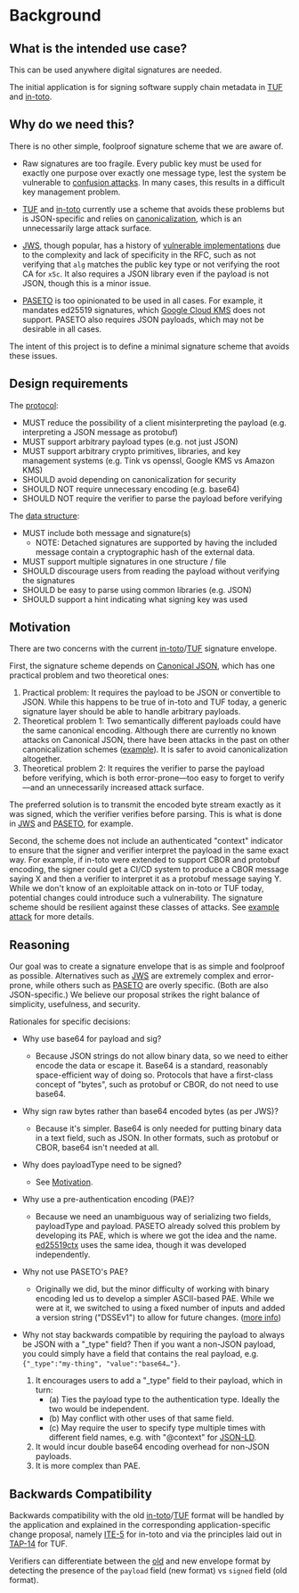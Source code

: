 # Background

## What is the intended use case?

This can be used anywhere digital signatures are needed.

The initial application is for signing software supply chain metadata in [TUF]
and [in-toto].

## Why do we need this?

There is no other simple, foolproof signature scheme that we are aware of.

*   Raw signatures are too fragile. Every public key must be used for exactly
    one purpose over exactly one message type, lest the system be vulnerable to
    [confusion attacks](#motivation). In many cases, this results in a difficult
    key management problem.

*   [TUF] and [in-toto] currently use a scheme that avoids these problems but is
    JSON-specific and relies on [canonicalization](motivation.md), which is an
    unnecessarily large attack surface.

*   [JWS], though popular, has a history of
    [vulnerable implementations](https://auth0.com/blog/critical-vulnerabilities-in-json-web-token-libraries/)
    due to the complexity and lack of specificity in the RFC, such as not
    verifying that `alg` matches the public key type or not verifying the root
    CA for `x5c`. It also requires a JSON library even if the payload is not
    JSON, though this is a minor issue.

*   [PASETO] is too opinionated to be used in all cases. For example, it
    mandates ed25519 signatures, which [Google Cloud KMS] does not support.
    PASETO also requires JSON payloads, which may not be desirable in all cases.

The intent of this project is to define a minimal signature scheme that avoids
these issues.

## Design requirements

The [protocol](protocol.md):

*   MUST reduce the possibility of a client misinterpreting the payload (e.g.
    interpreting a JSON message as protobuf)
*   MUST support arbitrary payload types (e.g. not just JSON)
*   MUST support arbitrary crypto primitives, libraries, and key management
    systems (e.g. Tink vs openssl, Google KMS vs Amazon KMS)
*   SHOULD avoid depending on canonicalization for security
*   SHOULD NOT require unnecessary encoding (e.g. base64)
*   SHOULD NOT require the verifier to parse the payload before verifying

The [data structure](envelope.md):

*   MUST include both message and signature(s)
    *   NOTE: Detached signatures are supported by having the included message
        contain a cryptographic hash of the external data.
*   MUST support multiple signatures in one structure / file
*   SHOULD discourage users from reading the payload without verifying the
    signatures
*   SHOULD be easy to parse using common libraries (e.g. JSON)
*   SHOULD support a hint indicating what signing key was used

## Motivation

There are two concerns with the current [in-toto]/[TUF] signature envelope.

First, the signature scheme depends on [Canonical JSON], which has one practical
problem and two theoretical ones:

1.  Practical problem: It requires the payload to be JSON or convertible to
    JSON. While this happens to be true of in-toto and TUF today, a generic
    signature layer should be able to handle arbitrary payloads.
1.  Theoretical problem 1: Two semantically different payloads could have the
    same canonical encoding. Although there are currently no known attacks on
    Canonical JSON, there have been attacks in the past on other
    canonicalization schemes
    ([example](https://latacora.micro.blog/2019/07/24/how-not-to.html#canonicalization)).
    It is safer to avoid canonicalization altogether.
1.  Theoretical problem 2: It requires the verifier to parse the payload before
    verifying, which is both error-prone—too easy to forget to verify—and an
    unnecessarily increased attack surface.

The preferred solution is to transmit the encoded byte stream exactly as it was
signed, which the verifier verifies before parsing. This is what is done in
[JWS] and [PASETO], for example.

Second, the scheme does not include an authenticated "context" indicator to
ensure that the signer and verifier interpret the payload in the same exact way.
For example, if in-toto were extended to support CBOR and protobuf encoding, the
signer could get a CI/CD system to produce a CBOR message saying X and then a
verifier to interpret it as a protobuf message saying Y. While we don't know of
an exploitable attack on in-toto or TUF today, potential changes could introduce
such a vulnerability. The signature scheme should be resilient against these
classes of attacks. See [example attack](hypothetical_signature_attack.ipynb)
for more details.

## Reasoning

Our goal was to create a signature envelope that is as simple and foolproof as
possible. Alternatives such as [JWS] are extremely complex and error-prone,
while others such as [PASETO] are overly specific. (Both are also
JSON-specific.) We believe our proposal strikes the right balance of simplicity,
usefulness, and security.

Rationales for specific decisions:

-   Why use base64 for payload and sig?

    -   Because JSON strings do not allow binary data, so we need to either
        encode the data or escape it. Base64 is a standard, reasonably
        space-efficient way of doing so. Protocols that have a first-class
        concept of "bytes", such as protobuf or CBOR, do not need to use base64.

-   Why sign raw bytes rather than base64 encoded bytes (as per JWS)?

    -   Because it's simpler. Base64 is only needed for putting binary data in a
        text field, such as JSON. In other formats, such as protobuf or CBOR,
        base64 isn't needed at all.

-   Why does payloadType need to be signed?

    -   See [Motivation](#motivation).

-   Why use a pre-authentication encoding (PAE)?

    -   Because we need an unambiguous way of serializing two fields,
        payloadType and payload. PASETO already solved this problem by
        developing its PAE, which is where we got the idea and the name.
        [ed25519ctx] uses the same idea, though it was developed independently.

-   Why not use PASETO's PAE?

    -   Originally we did, but the minor difficulty of working with binary
        encoding led us to develop a simpler ASCII-based PAE. While we were at
        it, we switched to using a fixed number of inputs and added a version
        string ("DSSEv1") to allow for future changes.
        ([more info](https://github.com/secure-systems-lab/dsse/issues/27))

-   Why not stay backwards compatible by requiring the payload to always be JSON
    with a "_type" field? Then if you want a non-JSON payload, you could simply
    have a field that contains the real payload, e.g. `{"_type":"my-thing",
    "value":"base64…"}`.

    1.  It encourages users to add a "_type" field to their payload, which in
        turn:
        -   (a) Ties the payload type to the authentication type. Ideally the
            two would be independent.
        -   (b) May conflict with other uses of that same field.
        -   (c) May require the user to specify type multiple times with
            different field names, e.g. with "@context" for
            [JSON-LD](https://json-ld.org/).
    2.  It would incur double base64 encoding overhead for non-JSON payloads.
    3.  It is more complex than PAE.

## Backwards Compatibility

Backwards compatibility with the old [in-toto]/[TUF] format will be handled by
the application and explained in the corresponding application-specific change
proposal, namely [ITE-5](https://github.com/in-toto/ITE/pull/13) for in-toto and
via the principles laid out in
[TAP-14](https://github.com/theupdateframework/taps/blob/master/tap14.md) for
TUF.

Verifiers can differentiate between the
[old](https://github.com/in-toto/docs/blob/master/in-toto-spec.md#42-file-formats-general-principles)
and new envelope format by detecting the presence of the `payload` field (new
format) vs `signed` field (old format).

[Canonical JSON]: http://wiki.laptop.org/go/Canonical_JSON
[ed25519ctx]: https://www.cryptologie.net/article/497/eddsa-ed25519-ed25519-ietf-ed25519ph-ed25519ctx-hasheddsa-pureeddsa-wtf/
[Google Cloud KMS]: https://cloud.google.com/security-key-management
[in-toto]: https://in-toto.io
[JWS]: https://tools.ietf.org/html/rfc7515
[PASETO]: https://github.com/paragonie/paseto/blob/master/docs/01-Protocol-Versions/Version2.md#sig
[TUF]: https://theupdateframework.io
